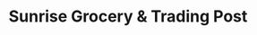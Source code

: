 ---
title: "Sunrise Grocery & Trading Post"
url: /petal/sunrise-grocery-and-trading-post/
shop: convenience
---